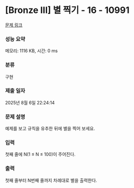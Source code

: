 # [Bronze III] 별 찍기 - 16 - 10991 

[문제 링크](https://www.acmicpc.net/problem/10991) 

### 성능 요약

메모리: 1116 KB, 시간: 0 ms

### 분류

구현

### 제출 일자

2025년 8월 6일 22:24:14

### 문제 설명

<p>예제를 보고 규칙을 유추한 뒤에 별을 찍어 보세요.</p>

### 입력 

 <p>첫째 줄에 N(1 ≤ N ≤ 100)이 주어진다.</p>

### 출력 

 <p>첫째 줄부터 N번째 줄까지 차례대로 별을 출력한다.</p>

